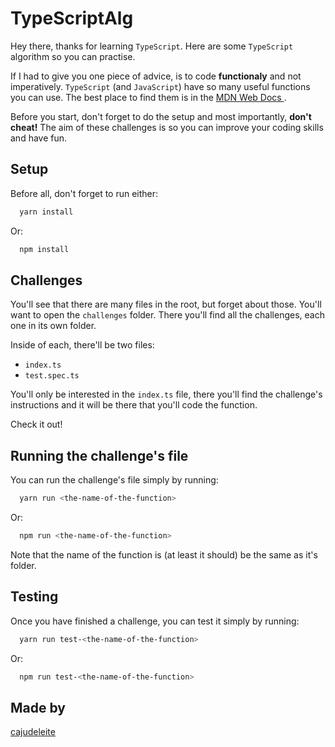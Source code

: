 # TypeScriptAlg

Hey there, thanks for learning `TypeScript`. Here are some `TypeScript` algorithm so you can practise.

If I had to give you one piece of advice, is to code **functionaly** and not imperatively. `TypeScript` (and `JavaScript`) have so many useful functions you can use. The best place to find them is in the [MDN Web Docs ](https://developer.mozilla.org/en-US/).

Before you start, don't forget to do the setup and most importantly, **don't cheat!** The aim of these challenges is so you can improve your coding skills and have fun.
## Setup

Before all, don't forget to run either:

```bash
  yarn install
```

Or:

```bash
  npm install
```

## Challenges

You'll see that there are many files in the root, but forget about those. You'll want to open the `challenges` folder. There you'll find all the challenges, each one in its own folder.

Inside of each, there'll be two files:
- `index.ts`
- `test.spec.ts`

You'll only be interested in the `index.ts` file, there you'll find the challenge's instructions and it will be there that you'll code the function.

Check it out!



## Running the challenge's file

You can run the challenge's file simply by running:

```bash
  yarn run <the-name-of-the-function>
```

Or:

```bash
  npm run <the-name-of-the-function>
```

Note that the name of the function is (at least it should) be the same as it's folder.
## Testing

Once you have finished a challenge, you can test it simply by running:

```bash
  yarn run test-<the-name-of-the-function>
```
Or:

```bash
  npm run test-<the-name-of-the-function>
```

## Made by

[cajudeleite](https://github.com/cajudeleite)
